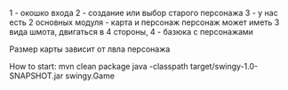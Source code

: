 1 - окошко входа
2 - создание или выбор старого персонажа
3 - у нас есть 2 основных модуля - карта и персонаж
персонаж может иметь 3 вида шмота, двигаться в 4 стороны, 
4 - базюка с персонажами



Размер карты зависит от лвла персонажа

How to start:
mvn clean package
java -classpath target/swingy-1.0-SNAPSHOT.jar swingy.Game
